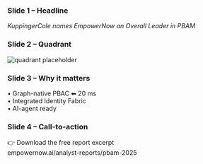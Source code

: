 ### Slide 1 – Headline
*KuppingerCole names EmpowerNow an Overall Leader in PBAM*

### Slide 2 – Quadrant
![quadrant placeholder](https://placehold.co/600x400?text=Quadrant)

### Slide 3 – Why it matters
• Graph-native PBAC  ⬅ 20 ms  
• Integrated Identity Fabric  
• AI-agent ready

### Slide 4 – Call-to-action
👉 Download the free report excerpt  
empowernow.ai/analyst-reports/pbam-2025 